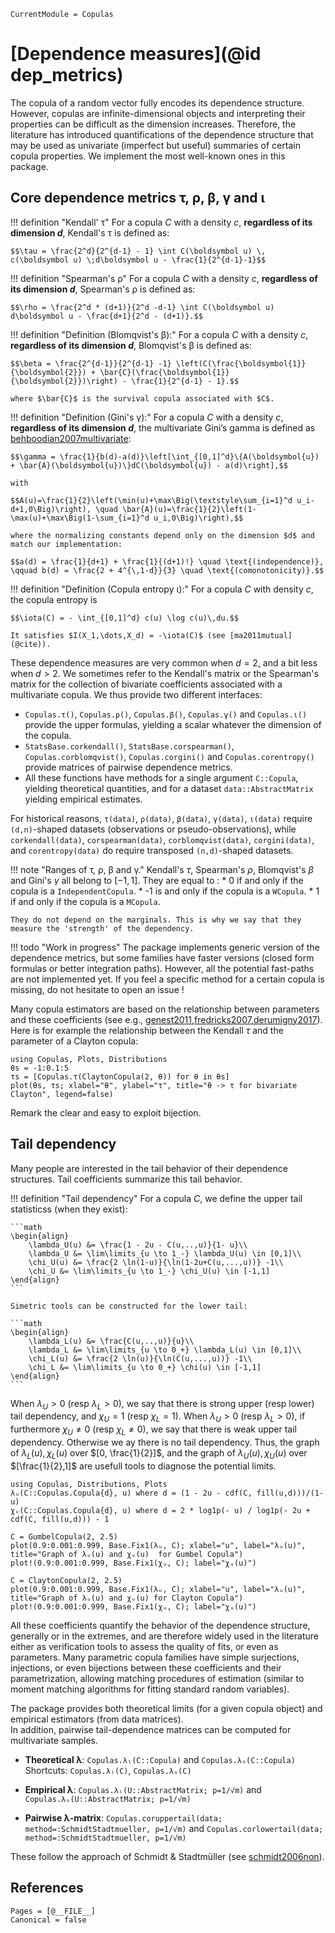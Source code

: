 ```@meta
CurrentModule = Copulas
```

# [Dependence measures](@id dep_metrics)

The copula of a random vector fully encodes its dependence structure. 
However, copulas are infinite-dimensional objects and interpreting their properties can be difficult as the dimension increases. 
Therefore, the literature has introduced quantifications of the dependence structure that may be used as univariate (imperfect but useful) summaries of certain copula properties. 
We implement the most well-known ones in this package. 

## Core dependence metrics τ, ρ, β, γ and ι

!!! definition "Kendall' τ"
    For a copula $C$ with a density $c$, **regardless of its dimension $d$**, Kendall's τ is defined as: 

    $$\tau = \frac{2^d}{2^{d-1} - 1} \int C(\boldsymbol u) \, c(\boldsymbol u) \;d\boldsymbol u - \frac{1}{2^{d-1}-1}$$

!!! definition "Spearman's ρ"
    For a copula $C$ with a density $c$, **regardless of its dimension $d$**, Spearman's ρ is defined as: 

    $$\rho = \frac{2^d * (d+1)}{2^d -d-1} \int C(\boldsymbol u) d\boldsymbol u - \frac{d+1}{2^d - (d+1)}.$$

!!! definition "Definition (Blomqvist's β):"
    For a copula $C$ with a density $c$, **regardless of its dimension $d$**, Blomqvist's β is defined as: 

    $$\beta = \frac{2^{d-1}}{2^{d-1} -1} \left(C(\frac{\boldsymbol{1}}{\boldsymbol{2}}) + \bar{C}(\frac{\boldsymbol{1}}{\boldsymbol{2}})\right) - \frac{1}{2^{d-1} - 1}.$$

    where $\bar{C}$ is the survival copula associated with $C$. 

!!! definition "Definition (Gini's γ):"
    For a copula $C$ with a density $c$, **regardless of its dimension $d$**, the multivariate Gini’s gamma is defined as [behboodian2007multivariate](@cite):

    $$\gamma = \frac{1}{b(d)-a(d)}\left[\int_{[0,1]^d}\{A(\boldsymbol{u}) + \bar{A}(\boldsymbol{u})\}dC(\boldsymbol{u}) - a(d)\right],$$

    with

    $$A(u)=\frac{1}{2}\left(\min(u)+\max\Big(\textstyle\sum_{i=1}^d u_i-d+1,0\Big)\right), \quad \bar{A}(u)=\frac{1}{2}\left(1-\max(u)+\max\Big(1-\sum_{i=1}^d u_i,0\Big)\right),$$

    where the normalizing constants depend only on the dimension $d$ and match our implementation:

    $$a(d) = \frac{1}{d+1} + \frac{1}{(d+1)!} \quad \text{(independence)}, \qquad b(d) = \frac{2 + 4^{\,1-d}}{3} \quad \text{(comonotonicity)}.$$

!!! definition "Definition (Copula entropy ι):"
    For a copula $C$ with density $c$, the copula entropy is

    $$\iota(C) = - \int_{[0,1]^d} c(u) \log c(u)\,du.$$

    It satisfies $I(X_1,\dots,X_d) = -\iota(C)$ (see [ma2011mutual](@cite)).


These dependence measures are very common when $d=2$, and a bit less when $d > 2$. We sometimes refer to the Kendall's matrix or the Spearman's matrix for the collection of bivariate coefficients associated with a multivariate copula. 
We thus provide two different interfaces:
* `Copulas.τ()`, `Copulas.ρ()`, `Copulas.β()`, `Copulas.γ()` and `Copulas.ι()` provide the upper formulas, yielding a scalar whatever the dimension of the copula.
* `StatsBase.corkendall()`, `StatsBase.corspearman()`, `Copulas.corblomqvist()`, `Copulas.corgini()` and `Copulas.corentropy()` provide matrices of pairwise dependence metrics. 
* All these functions have methods for a single argument `C::Copula`, yielding theoretical quantities, and for a dataset `data::AbstractMatrix` yielding empirical estimates.

For historical reasons, `τ(data)`, `ρ(data)`, `β(data)`, `γ(data)`, `ι(data)` require `(d,n)`-shaped datasets (observations or pseudo-observations), while  `corkendall(data)`, `corspearman(data)`, `corblomqvist(data)`, `corgini(data)`, and `corentropy(data)` do require transposed `(n,d)`-shaped datasets. 

!!! note "Ranges of τ, ρ, β and γ."
    Kendall's $\tau$, Spearman's $\rho$, Blomqvist's $\beta$ and Gini's $\gamma$ all belong to $[-1, 1]$. They are equal to :
    * 0 if and only if the copula is a `IndependentCopula`.
    * -1 is and only if the copula is a `WCopula`.
    * 1 if and only if the copula is a `MCopula`. 
    
    They do not depend on the marginals. This is why we say that they measure the 'strength' of the dependency.

!!! todo "Work in progress"
    The package implements generic version of the dependence metrics, but some families have faster versions (closed form formulas or better integration paths). 
    However, all the potential fast-paths are not implemented yet. If you feel a specific method for a certain copula is missing, do not hesitate to open an issue !

Many copula estimators are based on the relationship between parameters and these coefficients (see e.g., [genest2011,fredricks2007,derumigny2017](@cite)).
Here is for example the relationship between the Kendall $\tau$ and the parameter of a Clayton copula:  

```@example dep
using Copulas, Plots, Distributions
θs = -1:0.1:5
τs = [Copulas.τ(ClaytonCopula(2, θ)) for θ in θs]
plot(θs, τs; xlabel="θ", ylabel="τ", title="θ -> τ for bivariate Clayton", legend=false)
```
Remark the clear and easy to exploit bijection. 

## Tail dependency

Many people are interested in the tail behavior of their dependence structures. Tail coefficients summarize this tail behavior.

!!! definition "Tail dependency"
    For a copula $C$, we define the upper tail statisticss (when they exist):

    ```math
    \begin{align}
        \lambda_U(u) &= \frac{1 - 2u - C(u,..,u)}{1- u}\\
        \lambda_U &= \lim\limits_{u \to 1_-} \lambda_U(u) \in [0,1]\\
        \chi_U(u) &= \frac{2 \ln(1-u)}{\ln(1-2u+C(u,...,u))} -1\\
        \chi_U &= \lim\limits_{u \to 1_-} \chi_U(u) \in [-1,1]
    \end{align}
    ```

    Simetric tools can be constructed for the lower tail: 

    ```math
    \begin{align}
        \lambda_L(u) &= \frac{C(u,..,u)}{u}\\
        \lambda_L &= \lim\limits_{u \to 0_+} \lambda_L(u) \in [0,1]\\
        \chi_L(u) &= \frac{2 \ln(u)}{\ln(C(u,...,u))} -1\\
        \chi_L &= \lim\limits_{u \to 0_+} \chi(u) \in [-1,1]
    \end{align}
    ```

    
When $\lambda_U > 0$ (resp $\lambda_L > 0$), we say that there is strong upper (resp lower) tail dependency, and $\chi_U = 1$ (resp $\chi_L = 1$).
When $\lambda_U > 0$ (resp $\lambda_L > 0$), if furthermore $\chi_U \neq 0$ (resp $\chi_L \neq 0$), we say that there is weak upper tail dependency.
Otherwise we ay there is no tail dependency. Thus, the graph of $\lambda_L(u), \chi_L(u)$ over $[0, \frac{1}{2}]$, and the graph of  $\lambda_U(u), \chi_U(u)$ over $[\frac{1}{2},1]$ are usefull tools to diagnose the potential limits.

```@example chi_graph
using Copulas, Distributions, Plots
λᵤ(C::Copulas.Copula{d}, u) where d = (1 - 2u - cdf(C, fill(u,d)))/(1-u)
χᵤ(C::Copulas.Copula{d}, u) where d = 2 * log1p(- u) / log1p(- 2u + cdf(C, fill(u,d))) - 1

C = GumbelCopula(2, 2.5)
plot(0.9:0.001:0.999, Base.Fix1(λᵤ, C); xlabel="u", label="λᵤ(u)", title="Graph of λᵤ(u) and χᵤ(u)  for Gumbel Copula")
plot!(0.9:0.001:0.999, Base.Fix1(χᵤ, C); label="χᵤ(u)")
```

```@example chi_graph
C = ClaytonCopula(2, 2.5)
plot(0.9:0.001:0.999, Base.Fix1(λᵤ, C); xlabel="u", label="λᵤ(u)", title="Graph of λᵤ(u) and χᵤ(u) for Clayton Copula")
plot!(0.9:0.001:0.999, Base.Fix1(χᵤ, C); label="χᵤ(u)")
```

All these coefficients quantify the behavior of the dependence structure, generally or in the extremes, and are therefore widely used in the literature either as verification tools to assess the quality of fits, or even as parameters.
Many parametric copula families have simple surjections, injections, or even bijections between these coefficients and their parametrization, allowing matching procedures of estimation (similar to moment matching algorithms for fitting standard random variables).

The package provides both theoretical limits (for a given copula object) and empirical estimators (from data matrices).  
In addition, pairwise tail-dependence matrices can be computed for multivariate samples.  

* **Theoretical λ**: `Copulas.λₗ(C::Copula)` and  `Copulas.λᵤ(C::Copula)`
  Shortcuts: `Copulas.λₗ(C)`, `Copulas.λᵤ(C)`  

* **Empirical λ**: `Copulas.λₗ(U::AbstractMatrix; p=1/√m)` and `Copulas.λᵤ(U::AbstractMatrix; p=1/√m)`

* **Pairwise λ-matrix**: `Copulas.coruppertail(data; method=:SchmidtStadtmueller, p=1/√m)` and `Copulas.corlowertail(data; method=:SchmidtStadtmueller, p=1/√m)`  

These follow the approach of Schmidt & Stadtmüller (see [schmidt2006non](@cite)).



## References

```@bibliography
Pages = [@__FILE__]
Canonical = false
```